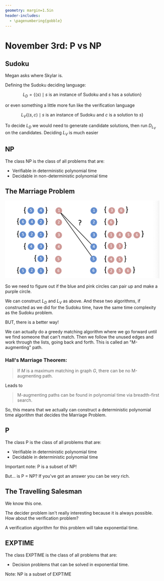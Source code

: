 ```yaml
---
geometry: margin=1.5in
header-includes:
  - \pagenumbering{gobble}
---
```


# November 3rd: P vs NP

## Sudoku

Megan asks where Skylar is.

Defining the Sudoku deciding language:

$$L_D = \{\langle s \rangle \mid s \text{ is an instance of Sudoku and } s \text{ has a solution}\}$$

or even something a little more fun like the verification language

$$L_V \{\langle s, c \rangle \mid s \text{ is an instance of Sudoku and } c \text{ is a solution to } s\}$$

To decide $L_D$ we would need to generate candidate solutions, then run $D_{L_V}$ on the candidates. Deciding $L_V$ is much easier

## NP

The class NP is the class of all problems that are:

* Verifiable in deterministic polynomial time
* Decidable in non-deterministic polynomial time

## The Marriage Problem

![The Marriage Problem](./assets/pink_blue.png)

So we need to figure out if the blue and pink circles can pair up and make a purple circle.

We can construct $L_D$ and $L_V$ as above. And these two algorithms, if constructed as we did for the Sudoku time, have the same time complexity as the Sudoku problem.

BUT, there is a better way!

We can actually do a greedy matching algorithm where we go forward until we find someone that can't match. Then we follow the unused edges and work through the lists, going back and forth. This is called an "M-augmenting" path.

### Hall's Marriage Theorem:

> If $M$ is a maximum matching in graph $G$, there can be no M-augmenting path.

Leads to

> M-augmenting paths can be found in polynomial time via breadth-first search.

So, this means that we actually can construct a deterministic polynomial time algorithm that decides the Marriage Problem.

## P

The class P is the class of all problems that are:

* Verifiable in deterministic polynomial time
* Decidable in deterministic polynomial time

Important note: P is a subset of NP!

But... is P = NP? If you've got an answer you can be very rich.

## The Travelling Salesman

We know this one.

The decider problem isn't really interesting because it is always possible. How about the verification problem?

A verification algorithm for this problem will take exponential time.

## EXPTIME

The class EXPTIME is the class of all problems that are:

* Decision problems that can be solved in exponential time.

Note:    NP is a subset of EXPTIME
